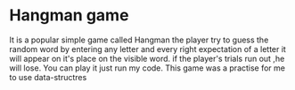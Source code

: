 # Hangman game
It is a popular simple game called Hangman 
the player try to guess the random word by entering any letter and every right expectation of a letter it will appear on it's place on the visible word.
if the player's trials run out ,he will lose.
You can play it just run my code.
This game was a practise for me to use data-structres
